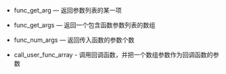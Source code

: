 * func_get_arg — 返回参数列表的某一项
* func_get_args — 返回一个包含函数参数列表的数组
* func_num_args — 返回传入函数的参数个数

* call_user_func_array - 调用回调函数，并把一个数组参数作为回调函数的参数